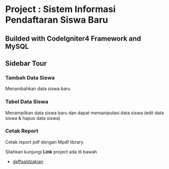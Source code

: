 # Project : Sistem Informasi Pendaftaran Siswa Baru

## Builded with CodeIgniter4 Framework and MySQL

## Sidebar Tour

### Tambah Data Siswa

Menambahkan data siswa baru

### Tabel Data Siswa

Menampilkan data siswa baru dan dapat memanipulasi data siswa (edit data siswa & hapus data siswa)

### Cetak Report

Cetak report pdf dengan Mpdf library

Silahkan kunjungi **Link** project ada di bawah

- [daffaaldzakian](faaldzakian.000webhostapp.com/uas/)

